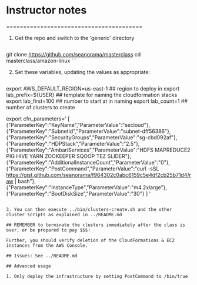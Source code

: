 # Instructor notes
========================================

1. Get the repo and switch to the 'generic' directory

    ```
git clone https://github.com/seanorama/masterclass
cd masterclass/amazon-linux
    ```

2. Set these variables, updating the values as appropriate:

   ```sh
export AWS_DEFAULT_REGION=us-east-1  ## region to deploy in
export lab_prefix=${USER}         ## template for naming the cloudformation stacks
export lab_first=100                 ## number to start at in naming
export lab_count=1                   ## number of clusters to create

export cfn_parameters='
[
  {"ParameterKey":"KeyName","ParameterValue":"secloud"},
  {"ParameterKey":"SubnetId","ParameterValue":"subnet-dff56386"},
  {"ParameterKey":"SecurityGroups","ParameterValue":"sg-cbd092af"},
  {"ParameterKey":"HDPStack","ParameterValue":"2.5"},
  {"ParameterKey":"AmbariServices","ParameterValue":"HDFS MAPREDUCE2 PIG HIVE YARN ZOOKEEPER SQOOP TEZ SLIDER"},
  {"ParameterKey":"AdditionalInstanceCount","ParameterValue":"0"},
  {"ParameterKey":"PostCommand","ParameterValue":"curl -sSL https://gist.github.com/seanorama/f964302c0abc6159c5e4df2cb25b71d4/raw | bash"},
  {"ParameterKey":"InstanceType","ParameterValue":"m4.2xlarge"},
  {"ParameterKey":"BootDiskSize","ParameterValue":"30"}
]
'
   ```

3. You can then execute ../bin/clusters-create.sh and the other cluster scripts as explained in ../README.md

## REMEMBER to terminate the clusters immediately after the class is over, or be prepared to pay $$$!

Further, you should verify deletion of the CloudFormations & EC2 instances from the AWS Console.

## Issues: See ../README.md

## Advanced usage

1. Only deploy the infrastructure by setting PostCommand to /bin/true
